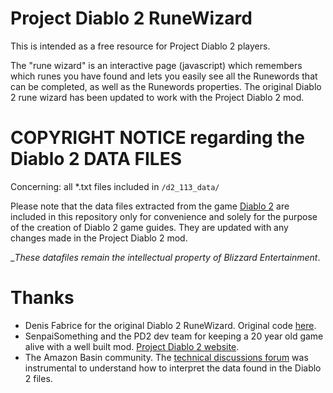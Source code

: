Project Diablo 2 RuneWizard
===========================

This is intended as a free resource for Project Diablo 2 players.

The "rune wizard" is an interactive page (javascript) which remembers which runes you have found and lets you easily see all the Runewords that can be completed, as well as the Runewords properties. The original Diablo 2 rune wizard has been updated to work with the Project Diablo 2 mod.


COPYRIGHT NOTICE regarding the Diablo 2 DATA FILES
==================================================

Concerning: all *.txt files included in `/d2_113_data/`

Please note that the data files extracted from the game [Diablo 2](http://eu.blizzard.com/en-gb/games/d2/) are included in this repository only for convenience and solely for the purpose of the creation of Diablo 2 game guides. They are updated with any changes made in the Project Diablo 2 mod.

__These datafiles remain the intellectual property of _Blizzard Entertainment__.


Thanks
======

* Denis Fabrice for the original Diablo 2 RuneWizard. Original code [here](https://github.com/fabd/diablo2).
* SenpaiSomething and the PD2 dev team for keeping a 20 year old game alive with a well built mod. [Project Diablo 2 website](https://www.projectdiablo2.com/).
* The Amazon Basin community. The [technical discussions forum](http://www.theamazonbasin.com/d2/d2_guides.php) was instrumental to understand how to interpret the data found in the Diablo 2 files.
